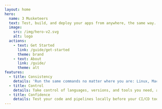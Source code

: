 ```yaml
---
layout: home
hero:
  name: 3 Musketeers
  text: Test, build, and deploy your apps from anywhere, the same way.
  image:
    src: /img/hero-v2.svg
    alt: logo
  actions:
    - text: Get Started
      link: /guide/get-started
      theme: brand
    - text: About
      link: /guide/
      theme: alt
features:
  - title: Consistency
    details: 'Run the same commands no matter where you are: Linux, MacOS, Windows, CI/CD tools that supports Docker like GitHub Actions, Travis CI, CircleCI, and GitLab CI.'
  - title: Control
    details: Take control of languages, versions, and tools you need, and version source control your pipelines with your preferred VCS like GitHub and GitLab.
  - title: Confidence
    details: Test your code and pipelines locally before your CI/CD tool runs it. Feel confident that if it works locally, it will work in your CI/CD server.
---
```

